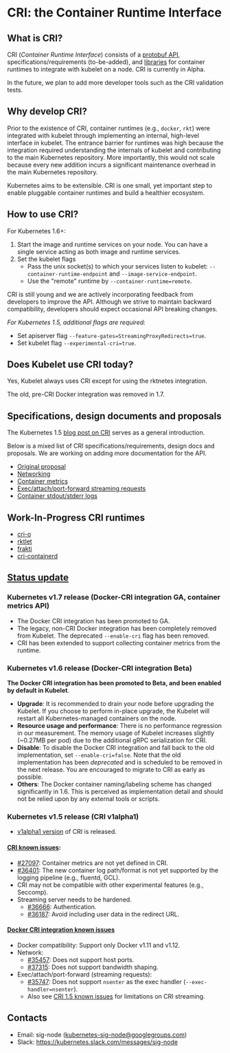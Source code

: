 # CRI: the Container Runtime Interface

## What is CRI?

CRI (_Container Runtime Interface_) consists of a
[protobuf API](https://git.k8s.io/kubernetes/pkg/kubelet/apis/cri/runtime/v1alpha2/api.proto),
specifications/requirements (to-be-added),
and [libraries](https://git.k8s.io/kubernetes/pkg/kubelet/server/streaming)
for container runtimes to integrate with kubelet on a node. CRI is currently in Alpha.

In the future, we plan to add more developer tools such as the CRI validation
tests.

## Why develop CRI?

Prior to the existence of CRI, container runtimes (e.g., `docker`, `rkt`) were
integrated with kubelet through implementing an internal, high-level interface
in kubelet. The entrance barrier for runtimes was high because the integration
required understanding the internals of kubelet and contributing to the main
Kubernetes repository. More importantly, this would not scale because every new
addition incurs a significant maintenance overhead in the main Kubernetes
repository.

Kubernetes aims to be extensible. CRI is one small, yet important step to enable
pluggable container runtimes and build a healthier ecosystem.

## How to use CRI?

For Kubernetes 1.6+:

1. Start the image and runtime services on your node. You can have a single
   service acting as both image and runtime services.
2. Set the kubelet flags
   - Pass the unix socket(s) to which your services listen to kubelet:
     `--container-runtime-endpoint` and `--image-service-endpoint`.
   - Use the "remote" runtime by `--container-runtime=remote`.

CRI is still young and we are actively incorporating feedback from developers
to improve the API. Although we strive to maintain backward compatibility,
developers should expect occasional API breaking changes.

*For Kubernetes 1.5, additional flags are required:*
 - Set apiserver flag `--feature-gates=StreamingProxyRedirects=true`.
 - Set kubelet flag `--experimental-cri=true`.

## Does Kubelet use CRI today?

Yes, Kubelet always uses CRI except for using the rktnetes integration.

The old, pre-CRI Docker integration was removed in 1.7.

## Specifications, design documents and proposals

The Kubernetes 1.5 [blog post on CRI](https://kubernetes.io/blog/2016/12/container-runtime-interface-cri-in-kubernetes/)
serves as a general introduction.


Below is a mixed list of CRI specifications/requirements, design docs and
proposals. We are working on adding more documentation for the API.

  - [Original proposal](https://github.com/kubernetes/kubernetes/blob/release-1.5/docs/proposals/container-runtime-interface-v1.md)
  - [Networking](/contributors/devel/kubelet-cri-networking.md)
  - [Container metrics](cri-container-stats.md)
  - [Exec/attach/port-forward streaming requests](https://docs.google.com/document/d/1OE_QoInPlVCK9rMAx9aybRmgFiVjHpJCHI9LrfdNM_s/edit?usp=sharing)
  - [Container stdout/stderr logs](https://github.com/kubernetes/kubernetes/blob/release-1.5/docs/proposals/kubelet-cri-logging.md)

## Work-In-Progress CRI runtimes

 - [cri-o](https://github.com/kubernetes-incubator/cri-o)
 - [rktlet](https://github.com/kubernetes-incubator/rktlet)
 - [frakti](https://github.com/kubernetes/frakti)
 - [cri-containerd](https://github.com/kubernetes-incubator/cri-containerd)

## [Status update](#status-update)
### Kubernetes v1.7 release (Docker-CRI integration GA, container metrics API)
  - The Docker CRI integration has been promoted to GA. 
  - The legacy, non-CRI Docker integration has been completely removed from
    Kubelet. The deprecated `--enable-cri` flag has been removed.
  - CRI has been extended to support collecting container metrics from the
    runtime.

### Kubernetes v1.6 release (Docker-CRI integration Beta)
 **The Docker CRI integration has been promoted to Beta, and been enabled by
default in Kubelet**.
  - **Upgrade**: It is recommended to drain your node before upgrading the
    Kubelet. If you choose to perform in-place upgrade, the Kubelet will
    restart all Kubernetes-managed containers on the node.
  - **Resource usage and performance**: There is no performance regression
    in our measurement. The memory usage of Kubelet increases slightly
    (~0.27MB per pod) due to the additional gRPC serialization for CRI.
  - **Disable**: To disable the Docker CRI integration and fall back to the
    old implementation, set `--enable-cri=false`. Note that the old
    implementation has been *deprecated* and is scheduled to be removed in
    the next release. You are encouraged to migrate to CRI as early as
    possible.
  - **Others**: The Docker container naming/labeling scheme has changed
    significantly in 1.6. This is perceived as implementation detail and
    should not be relied upon by any external tools or scripts.

### Kubernetes v1.5 release (CRI v1alpha1)

  - [v1alpha1 version](https://github.com/kubernetes/kubernetes/blob/release-1.5/pkg/kubelet/api/v1alpha1/runtime/api.proto) of CRI is released.

#### [CRI known issues](#cri-1.5-known-issues):

  - [#27097](https://github.com/kubernetes/kubernetes/issues/27097): Container
    metrics are not yet defined in CRI.
  - [#36401](https://github.com/kubernetes/kubernetes/issues/36401): The new
     container log path/format is not yet supported by the logging pipeline
    (e.g., fluentd, GCL).
  - CRI may not be compatible with other experimental features (e.g., Seccomp).
  - Streaming server needs to be hardened.
     - [#36666](https://github.com/kubernetes/kubernetes/issues/36666):
       Authentication.
     - [#36187](https://github.com/kubernetes/kubernetes/issues/36187): Avoid
       including user data in the redirect URL.

#### [Docker CRI integration known issues](#docker-cri-1.5-known-issues)

  - Docker compatibility: Support only Docker v1.11 and v1.12.
  - Network:
     - [#35457](https://github.com/kubernetes/kubernetes/issues/35457): Does
       not support host ports.
     - [#37315](https://github.com/kubernetes/kubernetes/issues/37315): Does
       not support bandwidth shaping.
  - Exec/attach/port-forward (streaming requests):
     - [#35747](https://github.com/kubernetes/kubernetes/issues/35747): Does
       not support `nsenter` as the exec handler (`--exec-handler=nsenter`).
     - Also see [CRI 1.5 known issues](#cri-1.5-known-issues) for limitations
       on CRI streaming.

## Contacts

  - Email: sig-node (kubernetes-sig-node@googlegroups.com)
  - Slack: https://kubernetes.slack.com/messages/sig-node

